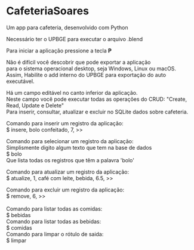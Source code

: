 # CafeteriaSoares<br>
Um app para cafeteria, desenvolvido com Python<br>

Necessário ter o UPBGE para executar o arquivo .blend<br>

Para iniciar a aplicação pressione a tecla <strong>P</strong><br>

Não é difícil você descobrir que pode exportar a aplicação<br>
para o sistema operacional desktop, seja Windows, Linux ou macOS.<br>
Assim, Habilite o add interno do UPBGE para exportação do auto executável.<br>

Há um campo editável no canto inferior da aplicação.<br>
Neste campo você pode executar todas as operações do CRUD: "Create, Read, Update e Delete"<br>
Para inserir, consultar, atualizar e excluir no SQLite dados sobre cafeteria.<br>

Comando para inserir um registro da aplicação: <br>
$ insere, bolo confeitado, 7, >> <br>

Comando para selecionar um registro da aplicação: <br>
Simplismente digito algum texto que tem na base de dados <br>
$ bolo  <br>
Que lista todas os registros que têm a palavra 'bolo'<br>

Comando para atualizar um registro da aplicação: <br>
$ atualize, 1, café com leite, bebida, 6.5, >> <br>

Comando para excluir um registro da aplicação: <br>
$ remove, 6, >> <br><br>
Comando para listar todas as comidas: <br>
$ bebidas<br>
Comando para listar todas as bebidas: <br>
$ comidas<br>
Comando para limpar o rótulo de saida:<br>
$ limpar




